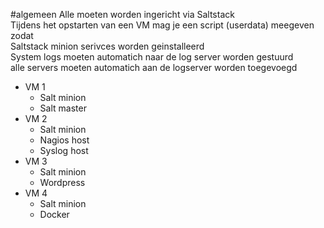 #algemeen
  Alle moeten worden ingericht via Saltstack<br>
  Tijdens het opstarten van een VM mag je een script (userdata) meegeven zodat<br>
  Saltstack minion serivces worden geinstalleerd<br>
  System logs moeten automatich naar de log server worden gestuurd<br>
  alle servers moeten automatich aan de logserver worden toegevoegd<br>

- VM 1
  - Salt minion
  - Salt master
- VM 2
  - Salt minion
  - Nagios host
  - Syslog host
- VM 3
  - Salt minion
  - Wordpress
- VM 4
  - Salt minion
  - Docker
